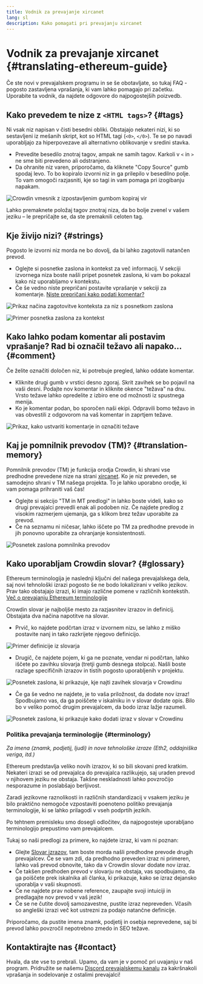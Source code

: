 ```yaml
---
title: Vodnik za prevajanje xircanet
lang: sl
description: Kako pomagati pri prevajanju xircanet
---
```


# Vodnik za prevajanje xircanet {#translating-ethereum-guide}

Če ste novi v prevajalskem programu in se še obotavljate, so tukaj FAQ - pogosto zastavljena vprašanja, ki vam lahko pomagajo pri začetku. Uporabite ta vodnik, da najdete odgovore do najpogostejših poizvedb.

## Kako prevedem te nize z `<HTML tags>`? {#tags}

Ni vsak niz napisan v čisti besedni obliki. Obstajajo nekateri nizi, ki so sestavljeni iz mešanih skript, kot so HTML tagi (`<0>`, `</0>`). Te se po navadi uporabljajo za hiperpovezave ali alternativno oblikovanje v sredini stavka.

- Prevedite besedilo znotraj tagov, ampak ne samih tagov. Karkoli v `<` in `>` ne sme biti prevedeno ali odstranjeno.
- Da ohranite niz varen, priporočamo, da kliknete "Copy Source" gumb spodaj levo. To bo kopiralo izvorni niz in ga prilepilo v besedilno polje. To vam omogoči razjasniti, kje so tagi in vam pomaga pri izogibanju napakam.

![Crowdin vmesnik z izpostavljenim gumbom kopiraj vir](../../../../../contributing/translation-program/faq/html-tag-strings.png)

Lahko premaknete položaj tagov znotraj niza, da bo bolje zvenel v vašem jeziku – le prepričajte se, da ste premaknili celoten tag.

## Kje živijo nizi? {#strings}

Pogosto le izvorni niz morda ne bo dovolj, da bi lahko zagotovili natančen prevod.

- Oglejte si posnetke zaslona in kontekst za več informacij. V sekciji izvornega niza boste našli pripet posnetek zaslona, ki vam bo pokazal kako niz uporabljamo v kontekstu.
- Če še vedno niste prepričani postavite vprašanje v sekciji za komentarje. [Niste prepričani kako podati komentar?](#comment)

![Prikaz načina zagotovitve konteksta za niz s posnetkom zaslona](../../../../../contributing/translation-program/faq/source-string.png)

![Primer posnetka zaslona za kontekst](../../../../../contributing/translation-program/faq/source-string-2.png)

## Kako lahko podam komentar ali postavim vprašanje? Rad bi označil težavo ali napako... {#comment}

Če želite označiti določen niz, ki potrebuje pregled, lahko oddate komentar.

- Kliknite drugi gumb v vrstici desno zgoraj. Skrit zavihek se bo pojavil na vaši desni. Podajte nov komentar in kliknite okence "težava" na dnu. Vrsto težave lahko opredelite z izbiro ene od možnosti iz spustnega menija.
- Ko je komentar podan, bo sporočen naši ekipi. Odpravili bomo težavo in vas obvestili z odgovorom na vaš komentar in zaprtjem težave.

![Prikaz, kako ustvariti komentarje in označiti težave](../../../../../contributing/translation-program/faq/comment-issue.png)

## Kaj je pomnilnik prevodov (TM)? {#translation-memory}

Pomnilnik prevodov (TM) je funkcija orodja Crowdin, ki shrani vse predhodne prevedene nize na strani [xircanet](http://xircanet/). Ko je niz preveden, se samodejno shrani v TM našega projekta. To je lahko uporabno orodje, ki vam pomaga prihraniti vaš čas!

- Oglejte si sekcijo "TM in MT predlogi" in lahko boste videli, kako so drugi prevajalci prevedli enak ali podoben niz. Če najdete predlog z visokim razmerjem ujemanja, ga s klikom brez težav uporabite za prevod.
- Če na seznamu ni ničesar, lahko iščete po TM za predhodne prevode in jih ponovno uporabite za ohranjanje konsistentnosti.

![Posnetek zaslona pomnilnika prevodov](../../../../../contributing/translation-program/faq/translation-memory.png)

## Kako uporabljam Crowdin slovar? {#glossary}

Ethereum terminologija je naslednji ključni del našega prevajalskega dela, saj novi tehnološki izrazi pogosto še ne bodo lokalizirani v veliko jezikov. Prav tako obstajajo izrazi, ki imajo različne pomene v različnih kontekstih. [Več o prevajanju Ethereum terminologije](#terminology)

Crowdin slovar je najboljše mesto za razjasnitev izrazov in definicij. Obstajata dva načina napotitve na slovar.

- Prvič, ko najdete podčrtan izraz v izvornem nizu, se lahko z miško postavite nanj in tako razkrijete njegovo definicijo.

![Primer definicije iz slovarja](../../../../../contributing/translation-program/faq/glossary-definition.png)

- Drugič, če najdete pojem, ki ga ne poznate, vendar ni podčrtan, lahko iščete po zavihku slovarja (tretji gumb desnega stolpca). Našli boste razlage specifičnih izrazov in tistih pogosto uporabljenih v projektu.

![Posnetek zaslona, ki prikazuje, kje najti zavihek slovarja v Crowdinu](../../../../../contributing/translation-program/faq/glossary-tab.png)

- Če ga še vedno ne najdete, je to vaša priložnost, da dodate nov izraz! Spodbujamo vas, da ga poiščete v iskalniku in v slovar dodate opis. Bilo bo v veliko pomoč drugim prevajalcem, da bodo izraz lažje razumeli.

![Posnetek zaslona, ki prikazuje kako dodati izraz v slovar v Crowdinu](../../../../../contributing/translation-program/faq/add-glossary-term.png)

### Politika prevajanja terminologije {#terminology}

_Za imena (znamk, podjetij, ljudi) in nove tehnološke izraze (Eth2, oddajniška veriga, itd.)_

Ethereum predstavlja veliko novih izrazov, ki so bili skovani pred kratkim. Nekateri izrazi se od prevajalca do prevajalca razlikujejo, saj uraden prevod v njihovem jeziku ne obstaja. Takšne neskladnosti lahko povzročijo nesporazume in poslabšajo berljivost.

Zaradi jezikovne raznolikosti in različnih standardizacij v vsakem jeziku je bilo praktično nemogoče vzpostaviti poenoteno politiko prevajanja terminologije, ki se lahko prilagodi v vseh podprtih jezikih.

Po tehtnem premisleku smo dosegli odločitev, da najpogosteje uporabljano terminologijo prepustimo vam prevajalcem.

Tukaj so naši predlogi za primere, ko najdete izraz, ki vam ni poznan:

- Glejte [Slovar izrazov](#glossary), tam boste morda našli predhodne prevode drugih prevajalcev. Če se vam zdi, da predhodno preveden izraz ni primeren, lahko vaš prevod obnovite, tako da v Crowdin slovar dodate nov izraz.
- Če takšen predhoden prevod v slovarju ne obstaja, vas spodbujamo, da ga poiščete prek iskalnika ali članka, ki prikazuje, kako se izraz dejansko uporablja v vaši skupnosti.
- Če ne najdete prav nobene reference, zaupajte svoji intuiciji in predlagajte nov prevod v vaš jezik!
- Če se ne čutite dovolj samozavestne, pustite izraz nepreveden. Včasih so angleški izrazi več kot ustrezni za podajo natančne definicije.

Priporočamo, da pustite imena znamk, podjetij in osebja neprevedene, saj bi prevod lahko povzročil nepotrebno zmedo in SEO težave.

## Kontaktirajte nas {#contact}

Hvala, da ste vse to prebrali. Upamo, da vam je v pomoč pri uvajanju v naš program. Pridružite se našemu [Discord prevajalskemu kanalu](https://discord.gg/TkJFaewsaM) za kakršnakoli vprašanja in sodelovanje z ostalimi prevajalci!
